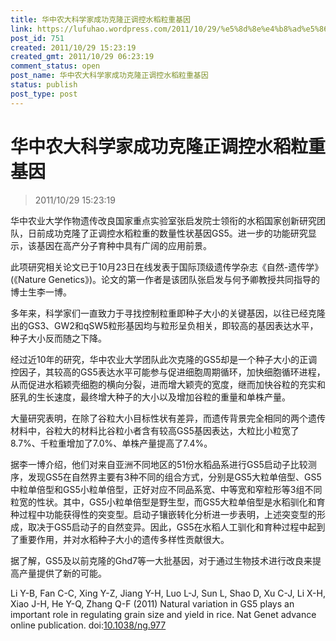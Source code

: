 ```yaml
---
title: 华中农大科学家成功克隆正调控水稻粒重基因
link: https://lufuhao.wordpress.com/2011/10/29/%e5%8d%8e%e4%b8%ad%e5%86%9c%e5%a4%a7%e7%a7%91%e5%ad%a6%e5%ae%b6%e6%88%90%e5%8a%9f%e5%85%8b%e9%9a%86%e6%ad%a3%e8%b0%83%e6%8e%a7%e6%b0%b4%e7%a8%bb%e7%b2%92%e9%87%8d%e5%9f%ba%e5%9b%a0/
post_id: 751
created: 2011/10/29 15:23:19
created_gmt: 2011/10/29 06:23:19
comment_status: open
post_name: 华中农大科学家成功克隆正调控水稻粒重基因
status: publish
post_type: post
---
```


# 华中农大科学家成功克隆正调控水稻粒重基因

> 2011/10/29 15:23:19

 

华中农业大学作物遗传改良国家重点实验室张启发院士领衔的水稻国家创新研究团队，日前成功克隆了正调控水稻粒重的数量性状基因GS5。进一步的功能研究显示，该基因在高产分子育种中具有广阔的应用前景。 

此项研究相关论文已于10月23日在线发表于国际顶级遗传学杂志《自然-遗传学》(《Nature Genetics》)。论文的第一作者是该团队张启发与何予卿教授共同指导的博士生李一博。 

多年来，科学家们一直致力于寻找控制粒重即种子大小的关键基因，以往已经克隆出的GS3、GW2和qSW5粒形基因均与粒形呈负相关，即较高的基因表达水平，种子大小反而随之下降。 

经过近10年的研究，华中农业大学团队此次克隆的GS5却是一个种子大小的正调控因子，其较高的GS5表达水平可能参与促进细胞周期循环，加快细胞循环进程，从而促进水稻颖壳细胞的横向分裂，进而增大颖壳的宽度，继而加快谷粒的充实和胚乳的生长速度，最终增大种子的大小以及增加谷粒的重量和单株产量。 

大量研究表明，在除了谷粒大小目标性状有差异，而遗传背景完全相同的两个遗传材料中，谷粒大的材料比谷粒小者含有较高GS5基因表达，大粒比小粒宽了8.7%、千粒重增加了7.0%、单株产量提高了7.4%。 

据李一博介绍，他们对来自亚洲不同地区的51份水稻品系进行GS5启动子比较测序，发现GS5在自然界主要有3种不同的组合方式，分别是GS5大粒单倍型、GS5中粒单倍型和GS5小粒单倍型，正好对应不同品系宽、中等宽和窄粒形等3组不同粒宽的性状。其中，GS5小粒单倍型是野生型，而GS5大粒单倍型是水稻驯化和育种过程中功能获得性的突变型。启动子镶嵌转化分析进一步表明，上述突变型的形成，取决于GS5启动子的自然变异。因此，GS5在水稻人工驯化和育种过程中起到了重要作用，并对水稻种子大小的遗传多样性贡献很大。 

据了解，GS5及以前克隆的Ghd7等一大批基因，对于通过生物技术进行改良来提高产量提供了新的可能。 

Li Y-B, Fan C-C, Xing Y-Z, Jiang Y-H, Luo L-J, Sun L, Shao D, Xu C-J, Li X-H, Xiao J-H, He Y-Q, Zhang Q-F (2011) Natural variation in GS5 plays an important role in regulating grain size and yield in rice. Nat Genet advance online publication. doi:[10.1038/ng.977](http://dx.doi.org/10.1038/ng.977)
